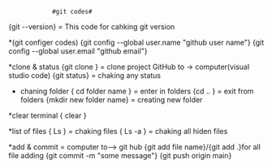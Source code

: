                 #git codes#
{git --version} = This code for  cahking git version

*(git configer codes)
{git config --global user.name "github user name"}
{git config --global user.email "github email"}

*clone & status
{git clone <some link>} = clone project GitHub to -> computer(visual studio code)
{git status} = chaking any status 

* chaning folder
{ cd folder name } = enter in  folders
{cd .. } =  exit from folders
{mkdir new folder name} = creating new folder

*clear terminal
{ clear }

*list of files 
{ Ls } = chaking files 
{ Ls -a } = chaking all hiden files  

*add & commit = computer to--> git hub
{git add file name}/{git add .}for all file adding
{git commit  -m "some message"}
{git push origin main}